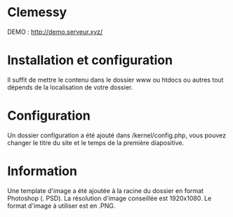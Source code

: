 # Clemessy
DEMO :
http://demo.serveur.xyz/
# Installation et configuration
Il suffit de mettre le contenu dans le dossier www ou htdocs ou autres tout dépends de la localisation de votre dossier.

# Configuration
Un dossier configuration a été ajouté dans /kernel/config.php, vous pouvez changer le titre du site et le temps de la première diapositive.

# Information
Une template d'image a été ajoutée à la racine du dossier en format Photoshop (. PSD).
La résolution d'image conseillée est 1920x1080.
Le format d'image à utiliser est en .PNG.
